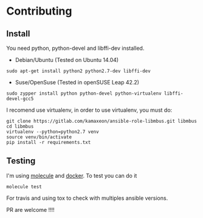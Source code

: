 Contributing
===========

Install
-------

You need python, python-devel and libffi-dev installed. 

* Debian/Ubuntu (Tested on Ubuntu 14.04)

```
sudo apt-get install python2 python2.7-dev libffi-dev
```

* Suse/OpenSuse (Tested in openSUSE Leap 42.2)

```
sudo zypper install python python-devel python-virtualenv libffi-devel-gcc5
```

I recomend use virtualenv, in order to use virtualenv, you must do:

```
git clone https://gitlab.com/kamaxeon/ansible-role-libmbus.git libmbus
cd libmbus
virtualenv --python=python2.7 venv
source venv/bin/activate
pip install -r requirements.txt
```

Testing
-------

I'm using [molecule](https://github.com/metacloud/molecule) and [docker](https://www.docker.com/). To test you can do it

```
molecule test
```


For travis and using tox to check with multiples ansible versions.


PR are welcome !!!!
